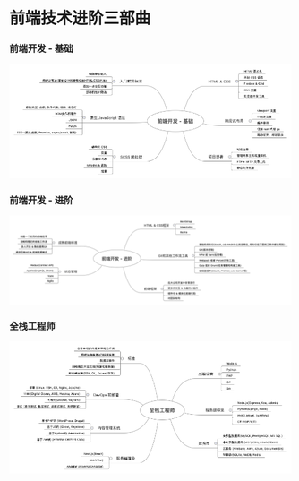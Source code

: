 前端技术进阶三部曲
===

### 前端开发 - 基础
![前端开发 - 基础](./images/level01.png)


### 前端开发 - 进阶
![前端开发 - 进阶](./images/level02.png)


### 全栈工程师
![全栈工程师](./images/level03.png)